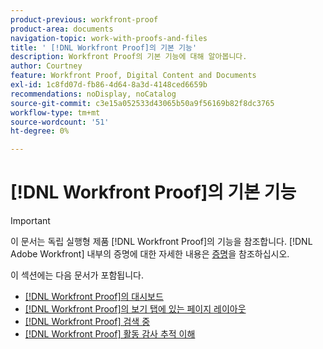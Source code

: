 ```yaml
---
product-previous: workfront-proof
product-area: documents
navigation-topic: work-with-proofs-and-files
title: ' [!DNL Workfront Proof]의 기본 기능'
description: Workfront Proof의 기본 기능에 대해 알아봅니다.
author: Courtney
feature: Workfront Proof, Digital Content and Documents
exl-id: 1c8fd07d-fb86-4d64-8a3d-4148ced6659b
recommendations: noDisplay, noCatalog
source-git-commit: c3e15a052533d43065b50a9f56169b82f8dc3765
workflow-type: tm+mt
source-wordcount: '51'
ht-degree: 0%

---
```


# [!DNL Workfront Proof]의 기본 기능

>[!IMPORTANT]
>
>이 문서는 독립 실행형 제품 [!DNL Workfront Proof]의 기능을 참조합니다. [!DNL Adobe Workfront] 내부의 증명에 대한 자세한 내용은 [증명](../../../review-and-approve-work/proofing/proofing.md)을 참조하십시오.

이 섹션에는 다음 문서가 포함됩니다.

* [&#x200B; [!DNL Workfront Proof]의 대시보드](../../../workfront-proof/wp-work-proofsfiles/basic-features/dashboard.md)
* [&#x200B; [!DNL Workfront Proof]의 보기 탭에 있는 페이지 레이아웃](../../../workfront-proof/wp-work-proofsfiles/basic-features/page-layout-view.md)
* [&#x200B; [!DNL Workfront Proof] 검색 중](../../../workfront-proof/wp-work-proofsfiles/basic-features/search.md)
* [&#x200B; [!DNL Workfront Proof] 활동 감사 추적 이해](../../../workfront-proof/wp-work-proofsfiles/basic-features/activity-audit-trail.md)
